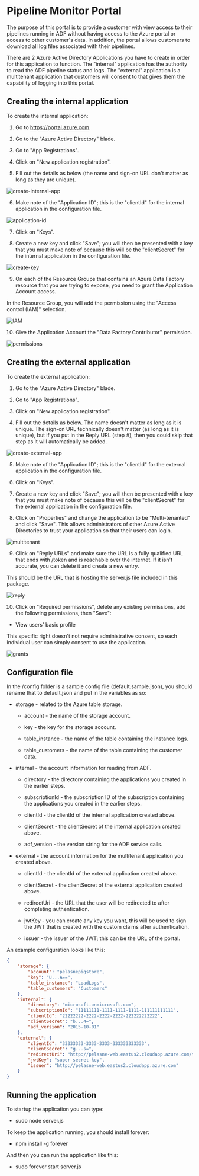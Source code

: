# Pipeline Monitor Portal

The purpose of this portal is to provide a customer with view access to their pipelines running in ADF without having access to the Azure portal or access to other customer's data. In addition, the portal allows customers to download all log files associated with their pipelines.

There are 2 Azure Active Directory Applications you have to create in order for this application to function. The "internal" application has the authority to read the ADF pipeline status and logs. The "external" application is a multitenant application that customers will consent to that gives them the capability of logging into this portal.

## Creating the internal application

To create the internal application:

1. Go to https://portal.azure.com. 

2. Go to the "Azure Active Directory" blade.

3. Go to "App Registrations".

4. Click on "New application registration".

5. Fill out the details as below (the name and sign-on URL don't matter as long as they are unique).

![create-internal-app](docs/create-internal-app.png)

6. Make note of the "Application ID"; this is the "clientId" for the internal application in the configuration file.

![application-id](docs/application-id.png)

7. Click on "Keys".

8. Create a new key and click "Save"; you will then be presented with a key that you must make note of because this will be the "clientSecret" for the internal application in the configuration file.

![create-key](docs/create-key.png)

9. On each of the Resource Groups that contains an Azure Data Factory resource that you are trying to expose, you need to grant the Application Account access.

In the Resource Group, you will add the permission using the "Access control (IAM)" selection.

![IAM](docs/IAM.png)

10. Give the Application Account the "Data Factory Contributor" permission.

![permissions](docs/permissions.png)

## Creating the external application

To create the external application:

1. Go to the "Azure Active Directory" blade.

2. Go to "App Registrations".

3. Click on "New application registration".

4. Fill out the details as below. The name doesn't matter as long as it is unique. The sign-on URL technically doesn't matter (as long as it is unique), but if you put in the Reply URL (step #), then you could skip that step as it will automatically be added.

![create-external-app](docs/create-external-app.png)

5. Make note of the "Application ID"; this is the "clientId" for the external application in the configuration file.

6. Click on "Keys".

7. Create a new key and click "Save"; you will then be presented with a key that you must make note of because this will be the "clientSecret" for the external application in the configuration file.

8. Click on "Properties" and change the application to be "Multi-tenanted" and click "Save". This allows administrators of other Azure Active Directories to trust your application so that their users can login.

![multitenant](docs/multitenant.png)

9. Click on "Reply URLs" and make sure the URL is a fully qualified URL that ends with /token and is reachable over the internet. If it isn't accurate, you can delete it and create a new entry.

This should be the URL that is hosting the server.js file included in this package.

![reply](docs/reply.png)

10. Click on "Required permissions", delete any existing permissions, add the following permissions, then "Save":

  * View users' basic profile

This specific right doesn't not require administrative consent, so each individual user can simply consent to use the application.

![grants](docs/grants.png)

## Configuration file

In the /config folder is a sample config file (default.sample.json), you should rename that to default.json and put in the variables as so:

* storage - related to the Azure table storage.

  * account - the name of the storage account.

  * key - the key for the storage account.

  * table_instance - the name of the table containing the instance logs.

  * table_customers - the name of the table containing the customer data.

* internal - the account information for reading from ADF.

  * directory - the directory containing the applications you created in the earlier steps.

  * subscriptionId - the subscription ID of the subscription containing the applications you created in the earlier steps.

  * clientId - the clientId of the internal application created above.

  * clientSecret - the clientSecret of the internal application created above.

  * adf_version - the version string for the ADF service calls.

* external - the account information for the multitenant application you created above.

  * clientId - the clientId of the external application created above.

  * clientSecret - the clientSecret of the external application created above.

  * redirectUri - the URL that the user will be redirected to after completing authentication.

  * jwtKey - you can create any key you want, this will be used to sign the JWT that is created with the custom claims after authentication.

  * issuer - the issuer of the JWT; this can be the URL of the portal.

An example configuration looks like this:

```json
{
    "storage": {
        "account": "pelasnepigstore",
        "key": "U...A==",
        "table_instance": "LoadLogs",
        "table_customers": "Customers"
    },
    "internal": {
        "directory": "microsoft.onmicrosoft.com",
        "subscriptionId": "11111111-1111-1111-1111-111111111111",
        "clientId": "22222222-2222-2222-2222-222222222222",
        "clientSecret": "b...4=",
        "adf_version": "2015-10-01"
    },
    "external": {
        "clientId": "33333333-3333-3333-333333333333",
        "clientSecret": "g...s=",
        "redirectUri": "http://pelasne-web.eastus2.cloudapp.azure.com/token",
        "jwtKey": "super-secret-key",
        "issuer": "http://pelasne-web.eastus2.cloudapp.azure.com"
    }
}
```

## Running the application

To startup the application you can type:

* sudo node server.js

To keep the application running, you should install forever:

* npm install -g forever

And then you can run the application like this:

* sudo forever start server.js
